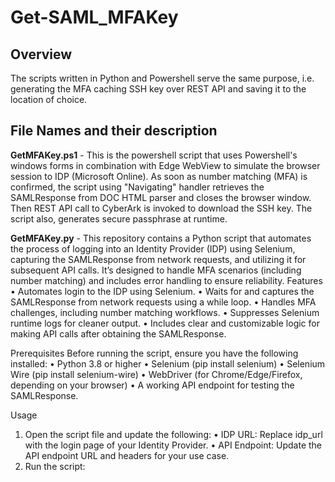 #    Get-SAML_MFAKey

##    Overview
The scripts written in Python and Powershell serve the same purpose, i.e. generating the MFA caching SSH key over REST API and saving it to the location of choice.

##    File Names and their description

**GetMFAKey.ps1** - This is the powershell script that uses Powershell's windows forms in combination with Edge WebView to simulate the browser session to IDP (Microsoft Online). 
As soon as number matching (MFA) is confirmed, the script using "Navigating" handler retrieves the SAMLResponse from DOC HTML parser and closes the browser window. Then REST API call to CyberArk is invoked to download the SSH key. The script also, generates secure passphrase at runtime.

**GetMFAKey.py** - This repository contains a Python script that automates the process of logging into an Identity Provider (IDP) using Selenium, capturing the SAMLResponse from network requests, and utilizing it for subsequent API calls. It’s designed to handle MFA scenarios (including number matching) and includes error handling to ensure reliability.
Features
• Automates login to the IDP using Selenium.
• Waits for and captures the SAMLResponse from network requests using a while loop.
• Handles MFA challenges, including number matching workflows.
• Suppresses Selenium runtime logs for cleaner output.
• Includes clear and customizable logic for making API calls after obtaining the SAMLResponse.

Prerequisites
Before running the script, ensure you have the following installed:
• Python 3.8 or higher
• Selenium (pip install selenium)
• Selenium Wire (pip install selenium-wire)
• WebDriver (for Chrome/Edge/Firefox, depending on your browser)
• A working API endpoint for testing the SAMLResponse.

Usage
1. Open the script file and update the following:
• IDP URL: Replace idp_url with the login page of your Identity Provider.
• API Endpoint: Update the API endpoint URL and headers for your use case.
2. Run the script:
